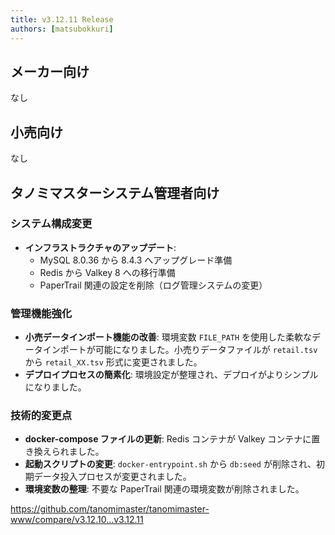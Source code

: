 ```yaml
---
title: v3.12.11 Release
authors: [matsubokkuri]
---
```



## メーカー向け

なし

## 小売向け

なし

## タノミマスターシステム管理者向け

### システム構成変更
- **インフラストラクチャのアップデート**:
  - MySQL 8.0.36 から 8.4.3 へアップグレード準備
  - Redis から Valkey 8 への移行準備
  - PaperTrail 関連の設定を削除（ログ管理システムの変更）

### 管理機能強化
- **小売データインポート機能の改善**: 環境変数 `FILE_PATH` を使用した柔軟なデータインポートが可能になりました。小売りデータファイルが `retail.tsv` から `retail_XX.tsv` 形式に変更されました。
- **デプロイプロセスの簡素化**: 環境設定が整理され、デプロイがよりシンプルになりました。

### 技術的変更点
- **docker-compose ファイルの更新**: Redis コンテナが Valkey コンテナに置き換えられました。
- **起動スクリプトの変更**: `docker-entrypoint.sh` から `db:seed` が削除され、初期データ投入プロセスが変更されました。
- **環境変数の整理**: 不要な PaperTrail 関連の環境変数が削除されました。

https://github.com/tanomimaster/tanomimaster-www/compare/v3.12.10...v3.12.11


